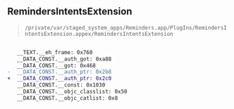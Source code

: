 ## RemindersIntentsExtension

> `/private/var/staged_system_apps/Reminders.app/PlugIns/RemindersIntentsExtension.appex/RemindersIntentsExtension`

```diff

   __TEXT.__eh_frame: 0x760
   __DATA_CONST.__auth_got: 0xa88
   __DATA_CONST.__got: 0x468
-  __DATA_CONST.__auth_ptr: 0x2b8
+  __DATA_CONST.__auth_ptr: 0x2c0
   __DATA_CONST.__const: 0x1030
   __DATA_CONST.__objc_classlist: 0x50
   __DATA_CONST.__objc_catlist: 0x8

```
